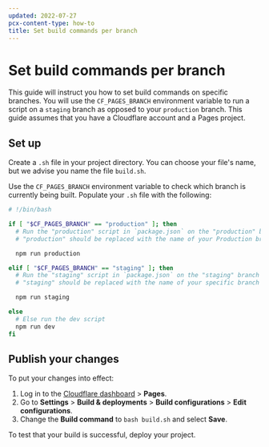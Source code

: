 ```yaml
---
updated: 2022-07-27
pcx-content-type: how-to
title: Set build commands per branch
---
```


# Set build commands per branch

This guide will instruct you how to set build commands on specific branches. You will use the `CF_PAGES_BRANCH` environment variable to run a script on a `staging` branch as opposed to your `production` branch. This guide assumes that you have a Cloudflare account and a Pages project.

## Set up 

Create a `.sh` file in your project directory. You can choose your file's name, but we advise you name the file `build.sh`. 

Use the `CF_PAGES_BRANCH` environment variable to check which branch is currently being built. Populate your `.sh` file with the following:

```sh
# !/bin/bash

if [ "$CF_PAGES_BRANCH" == "production" ]; then
  # Run the "production" script in `package.json` on the "production" branch
  # "production" should be replaced with the name of your Production branch

  npm run production

elif [ "$CF_PAGES_BRANCH" == "staging" ]; then
  # Run the "staging" script in `package.json` on the "staging" branch
  # "staging" should be replaced with the name of your specific branch

  npm run staging

else
  # Else run the dev script
  npm run dev
fi
```

## Publish your changes

To put your changes into effect:

1. Log in to the [Cloudflare dashboard](https://dash.cloudflare.com) > **Pages**.
2. Go to **Settings** > **Build & deployments** > **Build configurations** > **Edit configurations**.
3. Change the **Build command** to `bash build.sh` and select **Save**.

To test that your build is successful, deploy your project.